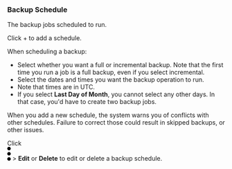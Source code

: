 ### Backup Schedule

The backup jobs scheduled to run.

Click + to add a schedule.

When scheduling a backup:

- Select whether you want a full or incremental backup. Note that the first time you run a job is a full backup, even if you select incremental.
- Select the dates and times you want the backup operation to run.
- Note that times are in UTC.
- If you select **Last Day of Month**, you cannot select any other days. In that case, you'd have to create two backup jobs.

When you add a new schedule, the system warns you of conflicts with other schedules. Failure to correct those could result in skipped backups, or other issues.

Click  
![more_vert_kebob-15px.svg](more_vert_kebob-15px.svg) > **Edit** or **Delete** to edit or delete a backup schedule.
